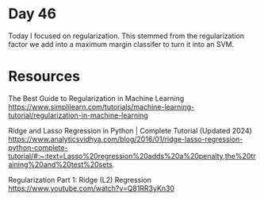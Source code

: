 # Day 46

Today I focused on regularization. This stemmed from the regularization factor we add into a maximum margin classifer to turn it into an SVM. 

# Resources 

The Best Guide to Regularization in Machine Learning
https://www.simplilearn.com/tutorials/machine-learning-tutorial/regularization-in-machine-learning

Ridge and Lasso Regression in Python | Complete Tutorial (Updated 2024)
https://www.analyticsvidhya.com/blog/2016/01/ridge-lasso-regression-python-complete-tutorial/#:~:text=Lasso%20regression%20adds%20a%20penalty,the%20training%20and%20test%20sets.

Regularization Part 1: Ridge (L2) Regression
https://www.youtube.com/watch?v=Q81RR3yKn30
